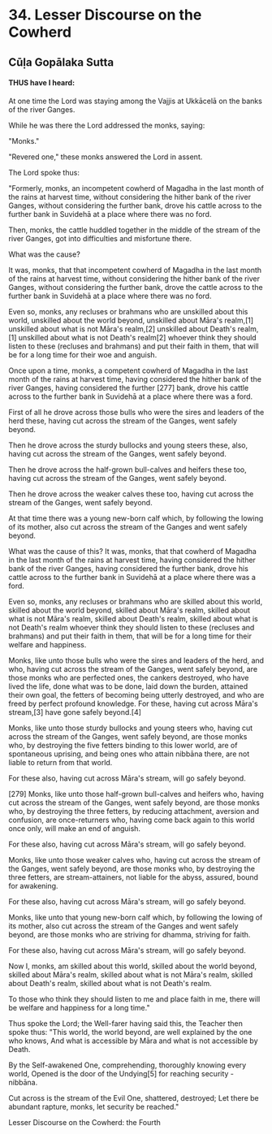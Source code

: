 # 34. Lesser Discourse on the Cowherd

## Cūḷa Gopālaka Sutta

#### THUS have I heard:

 At one time the Lord was staying among the Vajjis
 at Ukkācelā on the banks of the river Ganges.

 While he was there the Lord addressed the monks, saying:

 "Monks."

 "Revered one,"
 these monks answered the Lord in assent.

 The Lord spoke thus:

 "Formerly, monks,
 an incompetent cowherd of Magadha
 in the last month of the rains
 at harvest time,
 without considering the hither bank of the river Ganges,
 without considering the further bank,
 drove his cattle across to the further bank
 in Suvidehā
 at a place where there was no ford.

 Then, monks, the cattle huddled together
 in the middle of the stream of the river Ganges,
 got into difficulties and misfortune there.

 What was the cause?

 It was, monks,
 that that incompetent cowherd of Magadha
 in the last month of the rains
 at harvest time,
 without considering the hither bank of the river Ganges,
 without considering the further bank,
 drove the cattle across to the further bank
 in Suvidehā
 at a place where there was no ford.

 Even so, monks,
 any recluses or brahmans who are unskilled about this world,
 unskilled about the world beyond,
 unskilled about Māra's realm,[1]
 unskilled about what is not Māra's realm,[2]
 unskilled about Death's realm,[1] unskilled about what is not Death's realm[2]  whoever think they should listen to these (recluses and brahmans)
 and put their faith in them,
 that will be for a long time
 for their woe and anguish.

 Once upon a time, monks,
 a competent cowherd of Magadha
 in the last month of the rains
 at harvest time,
 having considered the hither bank of the river Ganges,
 having considered the further [277] bank,
 drove his cattle across to the further bank
 in Suvidehā
 at a place where there was a ford.

 First of all
 he drove across those bulls
 who were the sires and leaders of the herd  these, having cut across the stream of the Ganges,
 went safely beyond.

 Then he drove across
 the sturdy bullocks
 and young steers  these, also, having cut across the stream of the Ganges,
 went safely beyond.

 Then he drove across
 the half-grown bull-calves and heifers  these too, having cut across the stream of the Ganges,
 went safely beyond.

 Then he drove across
 the weaker calves  these too, having cut across the stream of the Ganges,
 went safely beyond.

 At that time
 there was a young new-born calf
 which, by following the lowing of its mother,
 also cut across the stream of the Ganges
 and went safely beyond.

 What was the cause of this?
 It was, monks,
 that that cowherd of Magadha
 in the last month of the rains
 at harvest time,
 having considered the hither bank of the river Ganges,
 having considered the further bank,
 drove his cattle across to the further bank
 in Suvidehā
 at a place where there was a ford.

 Even so, monks,
 any recluses or brahmans
 who are skilled about this world,
 skilled about the world beyond,
 skilled about Māra's realm,
 skilled about what is not Māra's realm,
 skilled about Death's realm,
 skilled about what is not Death's realm  whoever think they should listen to these (recluses and brahmans)
 and put their faith in them,
 that will be for a long time
 for their welfare and happiness.

 Monks, like unto those bulls
 who were the sires and leaders of the herd,
 and who, having cut across the stream of the Ganges,
 went safely beyond,
 are those monks who are perfected ones,
 the cankers destroyed,
 who have lived the life,
 done what was to be done,
 laid down the burden,
 attained their own goal,
 the fetters of becoming being utterly destroyed,
 and who are freed by perfect profound knowledge.
 For these,
 having cut across Māra's stream,[3]
 have gone safely beyond.[4]

 Monks, like unto those sturdy bullocks
 and young steers
 who, having cut across the stream of the Ganges,
 went safely beyond,
 are those monks who,
 by destroying the five fetters
 binding to this lower world,
 are of spontaneous uprising,
 and being ones who attain nibbāna there,
 are not liable to return from that world.

 For these also,
 having cut across Māra's stream,
 will go safely beyond.

 [279] Monks, like unto those half-grown bull-calves and heifers
 who, having cut across the stream of the Ganges,
 went safely beyond,
 are those monks who,
 by destroying the three fetters,
 by reducing attachment, aversion and confusion,
 are once-returners
 who, having come back again to this world once only,
 will make an end of anguish.

 For these also,
 having cut across Māra's stream,
 will go safely beyond.

 Monks, like unto those weaker calves
 who, having cut across the stream of the Ganges,
 went safely beyond,
 are those monks who, by destroying the three fetters,
 are stream-attainers,
 not liable for the abyss,
 assured,
 bound for awakening.

 For these also,
 having cut across Māra's stream,
 will go safely beyond.

 Monks, like unto that young new-born calf
 which, by following the lowing of its mother,
 also cut across the stream of the Ganges
 and went safely beyond,
 are those monks who are striving for dhamma,
 striving for faith.

 For these also,
 having cut across Māra's stream,
 will go safely beyond.

 Now I, monks, am skilled about this world,
 skilled about the world beyond,
 skilled about Māra's realm,
 skilled about what is not Māra's realm,
 skilled about Death's realm,
 skilled about what is not Death's realm.

 To those who think they should listen to me
 and place faith in me,
 there will be welfare and happiness
 for a long time."

 Thus spoke the Lord;
 the Well-farer having said this,
 the Teacher then spoke thus:
 "This world, the world beyond, are well explained by the one who knows,
 And what is accessible by Māra and what is not accessible by Death.

 By the Self-awakened One, comprehending, thoroughly knowing every world,
 Opened is the door of the Undying[5] for reaching security - nibbāna.

 Cut across is the stream of the Evil One, shattered, destroyed;
 Let there be abundant rapture, monks, let security be reached."

 Lesser Discourse on the Cowherd:
 the Fourth

